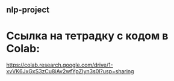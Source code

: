 ## nlp-project
#  Ссылка на тетрадку с кодом в Colab:
https://colab.research.google.com/drive/1-xvVK6JxGxS3zCu8iAv2wfYpZIyn3s0l?usp=sharing

